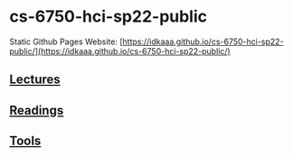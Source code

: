 # cs-6750-hci-sp22-public

Static Github Pages Website: [https://idkaaa.github.io/cs-6750-hci-sp22-public/](https://idkaaa.github.io/cs-6750-hci-sp22-public/)

## [Lectures](./lectures/)

## [Readings](./readings/)

## [Tools](./tools/)
